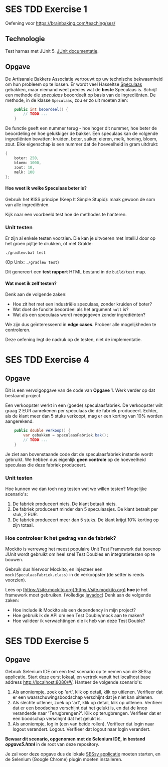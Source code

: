 # SES TDD Exercise 1

Oefening voor https://brainbaking.com/teaching/ses/

## Technologie

Test harnas met JUnit 5. [JUnit documentatie](https://junit.org/junit5/docs/current/user-guide/).

## Opgave

De Artisanale Bakkers Associatie vertrouwt op uw technische bekwaamheid om hun probleem op te lossen. 
Er wordt veel Hasseltse [Speculaas](https://en.wikipedia.org/wiki/Speculaas) gebakken, maar niemand weet 
precies wat de **beste** Speculaas is. Schrijf een methode die _speculaas_ beoordeelt op basis van de ingrediënten. 
De methode, in de klasse `Speculaas`, zou er zo uit moeten zien:

```java
	public int beoordeel() {
		// TODO ...
	}
```

De functie geeft een nummer terug - hoe hoger dit nummer, hoe beter de beoordeling en 
hoe gelukkiger de bakker. Een speculaas kan de volgende ingrediënten bevatten: 
kruiden, boter, suiker, eieren, melk, honing, bloem, zout. 
Elke eigenschap is een nummer dat de hoeveelheid in gram uitdrukt:


```java
{
    boter: 250,
    bloem: 1000,
    zout: 10,
    melk: 100
};
```

#### Hoe weet ik welke Speculaas beter is?

Gebruik het KISS principe (Keep It Simple Stupid):
maak gewoon de som van alle ingrediënten.

Kijk naar een voorbeeld test hoe de methodes te hanteren.


### Unit testen

Er zijn al enkele testen voorzien. Die kan je uitvoeren met IntelliJ door op het groen pijltje te drukken, of met Gralde:

```
./gradlew.bat test
```

(Op Unix: `./gradlew test`)

Dit genereert een **test rapport** HTML bestand in de `build/test` map.

#### Wat moet ik zelf testen?

Denk aan de volgende zaken:

- Hoe zit het met een industriële speculaas, zonder kruiden of boter? 
- Wat doet de funcite beoordeel als het argument `null` is?
- Wat als een speculaas wordt meegegeven zonder ingrediënten?

We zijn dus geïnteresseerd in **edge cases**. Probeer alle mogelijkheden te controleren. 

Deze oefening legt de nadruk op de testen, niet de implementatie.

# SES TDD Exercise 4

## Opgave

Dit is een vervolgopgave van de code van **Opgave 1**. Werk verder op dat bestaand project.

Een verkoopster werkt in een (goede) speculaasfabriek. De verkoopster wilt graag 2 EUR aanrekenen per speculaas die de fabriek produceert. 
Echter, als de klant meer dan 5 stuks verkoopt, mag er een korting van 10% worden aangerekend. 

```java
	public double verkoop() {
        var gebakken = speculaasFabriek.bak();
		// TODO ...
	}
```

Je ziet aan bovenstaande code dat de speculaasfabriek instantie wordt gebruikt. We hebben dus eigenlijk **geen controle** op de hoeveelheid speculaas die deze fabriek produceert.

### Unit testen

Hoe kunnen we dan toch nog testen wat we willen testen? Mogelijke scenario's:

1. De fabriek produceert niets. De klant betaalt niets.
2. De fabriek produceert minder dan 5 speculaasjes. De klant betaalt per stuk, 2 EUR.
3. De fabriek produceert meer dan 5 stuks. De klant krijgt 10% korting op zijn totaal.

### Hoe controleer ik het gedrag van de fabriek?

Mockito is verreweg het meest populaire Unit Test Framework dat bovenop JUnit wordt gebruikt om heel snel Test Doubles en integratietesten op te bouwen. 

Gebruik dus hiervoor Mockito, en injecteer een `mock(SpeculaasFabriek.class)` in de verkoopster (de setter is reeds voorzien). 

Lees op [https://site.mockito.org](https://site.mockito.org) **hoe** je het framework moet gebruiken. (Volledige [javadoc](https://javadoc.io/doc/org.mockito/mockito-core/latest/org/mockito/Mockito.html)) Denk aan de volgende zaken:

- Hoe include ik Mockito als een dependency in mijn project?
- Hoe gebruik ik de API om een Test Double/mock aan te maken?
- Hoe valideer ik verwachtingen die ik heb van deze Test Double?

# SES TDD Exercise 5

## Opgave

Gebruik Selenium IDE om een test scenario op te nemen van de SESsy applicatie. Start deze eerst lokaal, en vertrek vanuit het localhost base address [http://localhost:8080/#/](http://localhost:8080/#/). Hanteer de volgende scenario's:

1. Als anoniempje, zoek op 'art', klik op detail, klik op uitlenen. Verifieer dat er een waarschuwingsboodschap verschijnt dat je niet kan uitlenen.
2. Als slechte uitlener, zoek op 'art', klik op detail, klik op uitlenen. Verifieer dat er een boodschap verschijnt dat het gelukt is, en dat de knop veranderde naar 'Terugbrengen?'. Klik op terugbrengen. Verifieer dat er een boodschap verschijnt dat het gelukt is. 
3. Als anoniempje, log in (een van beide rollen). Verifieer dat login naar logout verandert. Logout. Verifieer dat logout naar login verandert. 

**Bewaar dit scenario, opgenomen met de Selenium IDE, in bestand _opgave5.html_** in de root van deze repository. 

Je zal voor deze opgave dus de lokale [SESsy applicatie](/teaching/ses/sessy) moeten starten, en de Selenium (Google Chrome) plugin moeten installeren. 


